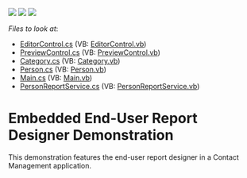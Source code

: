 <!-- default badges list -->
![](https://img.shields.io/endpoint?url=https://codecentral.devexpress.com/api/v1/VersionRange/128598094/10.2.3%2B)
[![](https://img.shields.io/badge/Open_in_DevExpress_Support_Center-FF7200?style=flat-square&logo=DevExpress&logoColor=white)](https://supportcenter.devexpress.com/ticket/details/E20017)
[![](https://img.shields.io/badge/📖_How_to_use_DevExpress_Examples-e9f6fc?style=flat-square)](https://docs.devexpress.com/GeneralInformation/403183)
<!-- default badges end -->
<!-- default file list -->
*Files to look at*:

* [EditorControl.cs](./CS/Contacts/Controls/EditorControl.cs) (VB: [EditorControl.vb](./VB/Contacts/Controls/EditorControl.vb))
* [PreviewControl.cs](./CS/Contacts/Controls/PreviewControl.cs) (VB: [PreviewControl.vb](./VB/Contacts/Controls/PreviewControl.vb))
* [Category.cs](./CS/Contacts/Data/Category.cs) (VB: [Category.vb](./VB/Contacts/Data/Category.vb))
* [Person.cs](./CS/Contacts/Data/Person.cs) (VB: [Person.vb](./VB/Contacts/Data/Person.vb))
* [Main.cs](./CS/Contacts/Main.cs) (VB: [Main.vb](./VB/Contacts/Main.vb))
* [PersonReportService.cs](./CS/Contacts/Reports/PersonReportService.cs) (VB: [PersonReportService.vb](./VB/Contacts/Reports/PersonReportService.vb))
<!-- default file list end -->
# Embedded End-User Report Designer Demonstration


<p>This demonstration features the end-user report designer in a Contact Management application.</p>

<br/>


